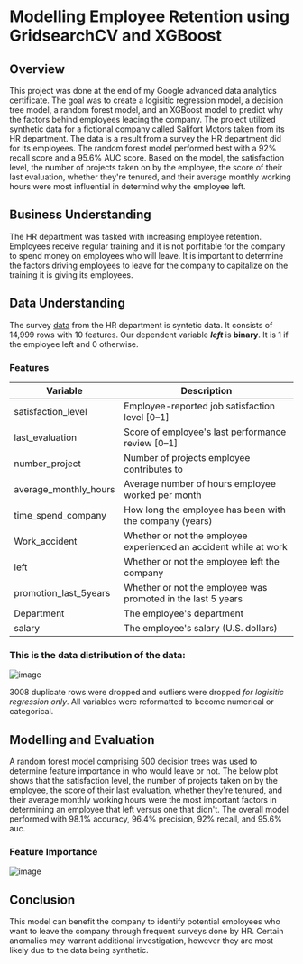 # Modelling Employee Retention using GridsearchCV and XGBoost

## Overview

This project was done at the end of my Google advanced data analytics certificate. The goal was to create a logisitic regression model, a decision tree model, a random forest model, and an XGBoost model to predict why the factors behind employees leacing the company. The project utilized synthetic data for a fictional company called Salifort Motors taken from its HR department. The data is a result from a survey the HR department did for its employees. The random forest model performed best with a 92% recall score and a 95.6% AUC score. Based on the model, the satisfaction level, the number of projects taken on by the employee, the score of their last evaluation, whether they're tenured, and their average monthly working hours were most influential in determind why the employee left.

## Business Understanding

The HR department was tasked with increasing employee retention. Employees receive regular training and it is not porfitable for the company to spend money on employees who will leave. It is important to determine the factors driving employees to leave for the company to capitalize on the training it is giving its employees.

## Data Understanding

The survey [data](https://www.kaggle.com/datasets/mfaisalqureshi/hr-analytics-and-job-prediction?select=HR_comma_sep.csv) from the HR department is syntetic data. It consists of 14,999 rows with 10 features. Our dependent variable **_left_** is **binary**. It is 1 if the employee left and 0 otherwise.

### Features

Variable  |Description |
-----|-----| 
satisfaction_level|Employee-reported job satisfaction level [0&ndash;1]|
last_evaluation|Score of employee's last performance review [0&ndash;1]|
number_project|Number of projects employee contributes to|
average_monthly_hours|Average number of hours employee worked per month|
time_spend_company|How long the employee has been with the company (years)
Work_accident|Whether or not the employee experienced an accident while at work
left|Whether or not the employee left the company
promotion_last_5years|Whether or not the employee was promoted in the last 5 years
Department|The employee's department
salary|The employee's salary (U.S. dollars)

### This is the data distribution of the data:

![image](https://github.com/user-attachments/assets/b4ea8106-8945-442e-b4da-50e3d85ea73a)

3008 duplicate rows were dropped and outliers were dropped _for logisitic regression only_. All variables were reformatted to become numerical or categorical.

## Modelling and Evaluation

A random forest model comprising 500 decision trees was used to determine feature importance in who would leave or not. The below plot shows that the satisfaction level, the number of projects taken on by the employee, the score of their last evaluation, whether they're tenured, and their average monthly working hours were the most important factors in determining an employee that left versus one that didn't. The overall model performed with 98.1% accuracy, 96.4% precision, 92% recall, and 95.6% auc.

### Feature Importance

![image](https://github.com/user-attachments/assets/4e4c947f-07c2-4519-b55e-abd4b383ff55)

## Conclusion

This model can benefit the company to identify potential employees who want to leave the company through frequent surveys done by HR. Certain anomalies may warrant additional investigation, however they are most likely due to the data being synthetic.
